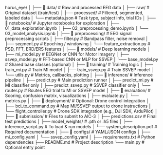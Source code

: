horus_eye/
│
├── 📁 data/                    # Raw and processed EEG data
│   ├── raw/                   # Original dataset (train/test)
│   ├── processed/             # Filtered, segmented, labeled data
│   └── metadata.json          # Task type, subject info, trial IDs
│
├── 📁 notebooks/              # Jupyter notebooks for exploration
│   ├── 01_data_exploration.ipynb
│   ├── 02_preprocessing_demo.ipynb
│   └── 03_model_analysis.ipynb
│
├── 📁 preprocessing/          # EEG signal preprocessing scripts
│   ├── filter.py              # Bandpass filter, noise removal
│   ├── segment.py             # Epoching / windowing
│   └── feature_extraction.py  # PSD, FFT, ERD/ERS features
│
├── 📁 models/                 # Deep learning models
│   ├── mi_model.py           # EEGNet or CNN for Motor Imagery
│   ├── ssvep_model.py        # FFT-based CNN or MLP for SSVEP
│   └── base_model.py         # Shared base classes (optional)
│
├── 📁 training/               # Training logic
│   ├── train_mi.py           # Train MI model
│   ├── train_ssvep.py        # Train SSVEP model
│   └── utils.py              # Metrics, callbacks, plotting
│
├── 📁 inference/              # Inference pipeline
│   ├── predict.py            # Main prediction runner
│   ├── predict_mi.py         # MI classifier only
│   ├── predict_ssvep.py      # SSVEP classifier only
│   └── router.py             # Routes EEG trial to MI or SSVEP model
│
├── 📁 evaluation/             # Scoring, confusion matrix, visualizations
│   ├── evaluate.py
│   └── metrics.py
│
├── 📁 deployment/             # Optional: Drone control integration
│   ├── bci_to_command.py     # Map MI/SSVEP output to drone instructions
│   └── flight_controller.py  # Drone SDK integration (e.g., DJI SDK, ArduPilot)
│
├── 📁 submission/             # Files to submit to AIC-3
│   ├── predictions.csv        # Final test predictions
│   ├── model_weights/         # .pth or .h5 files
│   ├── inference_script.py    # To load & run models
│   └── system_description.pdf # Required documentation
│
├── 📁 configs/                # YAML/JSON configs
│   ├── mi_config.yaml
│   └── ssvep_config.yaml
│
├── requirements.txt           # Python dependencies
├── README.md                  # Project description
└── main.py                    # Optional entry point


